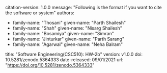 citation-version: 1.0.0
message: "Following is the format if you want to cite the software or system"
authors:
- family-name: "Thosani"
  given-name: "Parth Shailesh"
- family-name: "Shah"
  given-name: "Nisarg Shailesh"
- family-name: "Bosamiya"
  given-name: "Simran"
- family-name: "Jinturkar"
  given-name: "Parth Sarang"
- family-name: "Agarwal"
  given-name: "Neha Balram"


title: "Software Engineering(CSC510): HW-2b"
version: v1.0.0
doi: 10.5281/zenodo.5364333
date-released: 09/01/2021
url: "https://doi.org/10.5281/zenodo.5364333"
